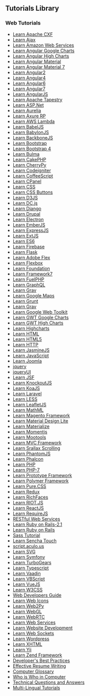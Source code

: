 ## Tutorials Library
### Web Tutorials
* [Learn Apache CXF](/apache_cxf/index.htm) <!--https://www.tutorialspoint.com/images/apache_cxf_icon.png--> 
* [Learn Ajax](/ajax/index.htm) <!--https://www.tutorialspoint.com/images/ajax_icon.png--> 
* [Learn Amazon Web Services](/amazon_web_services/index.htm) <!--https://www.tutorialspoint.com/images/amazon_web_services_icon.png--> 
* [Learn Angular Google Charts](/angular_googlecharts/index.htm) <!--https://www.tutorialspoint.com/images/angular_googlecharts_icon.png--> 
* [Learn Angular High Charts](/angular_highcharts/index.htm) <!--https://www.tutorialspoint.com/images/angular_highcharts_icon.png--> 
* [Learn Angular Material](/angular_material/index.htm) <!--https://www.tutorialspoint.com/images/angular_material_icon.png--> 
* [Learn Angular Material 7](/angular_material7/index.htm) <!--https://www.tutorialspoint.com/images/angular_material7_icon.png--> 
* [Learn Angular2](/angular2/index.htm) <!--https://www.tutorialspoint.com/images/angular2_icon.png--> 
* [Learn Angular4](/angular4/index.htm) <!--https://www.tutorialspoint.com/images/angular4_icon.png--> 
* [Learn Angular6](/angular6/index.htm) <!--https://www.tutorialspoint.com/images/angular6_icon.png--> 
* [Learn Angular7](/angular7/index.htm) <!--https://www.tutorialspoint.com/images/angular7_icon.png--> 
* [Learn AngularJS](/angularjs/index.htm) <!--https://www.tutorialspoint.com/images/angularjs_icon.png--> 
* [Learn Apache Tapestry](/apache_tapestry/index.htm) <!--https://www.tutorialspoint.com/images/apache_tapestry_icon.png--> 
* [Learn ASP.Net](/asp.net/index.htm) <!--https://www.tutorialspoint.com/images/asp.net_icon.png--> 
* [Learn Aurelia](/aurelia/index.htm) <!--https://www.tutorialspoint.com/images/aurelia_icon.png--> 
* [Learn Axure RP](/axure_rp/index.htm) <!--https://www.tutorialspoint.com/images/axure_rp_icon.png--> 
* [Learn AWS Lambda](/aws_lambda/index.htm) <!--https://www.tutorialspoint.com/images/aws_lambda_icon.png--> 
* [Learn BabelJS](/babeljs/index.htm) <!--https://www.tutorialspoint.com/images/babeljs_icon.png--> 
* [Learn BabylonJS](/babylonjs/index.htm) <!--https://www.tutorialspoint.com/images/babylonjs_icon.png--> 
* [Learn BackboneJS](/backbonejs/index.htm) <!--https://www.tutorialspoint.com/images/backbonejs_icon.png--> 
* [Learn Bootstrap](/bootstrap/index.htm) <!--https://www.tutorialspoint.com/images/bootstrap_icon.png--> 
* [Learn Bootstrap 4](/bootstrap4/index.htm) <!--https://www.tutorialspoint.com/images/bootstrap4_icon.png--> 
* [Learn Bulma](/bulma/index.htm) <!--https://www.tutorialspoint.com/images/bulma_icon.png--> 
* [Learn CakePHP](/cakephp/index.htm) <!--https://www.tutorialspoint.com/images/cakephp_icon.png--> 
* [Learn CherryPy](/cherrypy/index.htm) <!--https://www.tutorialspoint.com/images/cherrypy_icon.png--> 
* [Learn Codeigniter](/codeigniter/index.htm) <!--https://www.tutorialspoint.com/images/codeigniter_icon.png--> 
* [Learn CoffeeScript](/coffeescript/index.htm) <!--https://www.tutorialspoint.com/images/coffeescript_icon.png--> 
* [Learn CPanel](/cpanel/index.htm) <!--https://www.tutorialspoint.com/images/cpanel_icon.png--> 
* [Learn CSS](/css/index.htm) <!--https://www.tutorialspoint.com/images/css_icon.png--> 
* [Learn CSS Buttons](/css_buttons/index.htm) <!--https://www.tutorialspoint.com/images/css_buttons_icon.png--> 
* [Learn D3JS](/d3js/index.htm) <!--https://www.tutorialspoint.com/images/d3js_icon.png--> 
* [Learn DC.js](/dcjs/index.htm) <!--https://www.tutorialspoint.com/images/dcjs_icon.png--> 
* [Learn Django](/django/index.htm) <!--https://www.tutorialspoint.com/images/django_icon.png--> 
* [Learn Drupal](/drupal/index.htm) <!--https://www.tutorialspoint.com/images/drupal_icon.png--> 
* [Learn Electron](/electron/index.htm) <!--https://www.tutorialspoint.com/images/electron_icon.png--> 
* [Learn EmberJS](/emberjs/index.htm) <!--https://www.tutorialspoint.com/images/emberjs_icon.png--> 
* [Learn ExpressJS](/expressjs/index.htm) <!--https://www.tutorialspoint.com/images/expressjs_icon.png--> 
* [Learn ExtJS](/extjs/index.htm) <!--https://www.tutorialspoint.com/images/extjs_icon.png--> 
* [Learn ES6](/es6/index.htm) <!--https://www.tutorialspoint.com/images/es6_icon.png--> 
* [Learn Firebase](/firebase/index.htm) <!--https://www.tutorialspoint.com/images/firebase_icon.png--> 
* [Learn Flask](/flask/index.htm) <!--https://www.tutorialspoint.com/images/flask_icon.png--> 
* [Learn Adobe Flex](/flex/index.htm) <!--https://www.tutorialspoint.com/images/flex_icon.png--> 
* [Learn Flexbox](/flexbox/index.htm) <!--https://www.tutorialspoint.com/images/flexbox_icon.png--> 
* [Learn Foundation](/foundation/index.htm) <!--https://www.tutorialspoint.com/images/foundation_icon.png--> 
* [Learn Framework7](/framework7/index.htm) <!--https://www.tutorialspoint.com/images/framework7_icon.png--> 
* [Learn FuelPHP](/fuelphp/index.htm) <!--https://www.tutorialspoint.com/images/fuelphp_icon.png--> 
* [Learn GraphQL](/graphql/index.htm) <!--https://www.tutorialspoint.com/images/graphql_icon.png--> 
* [Learn Grav](/grav/index.htm) <!--https://www.tutorialspoint.com/images/grav_icon.png--> 
* [Learn Google Maps](/google_maps/index.htm) <!--https://www.tutorialspoint.com/images/google_maps_icon.png--> 
* [Learn Grunt](/grunt/index.htm) <!--https://www.tutorialspoint.com/images/grunt_icon.png--> 
* [Learn Grav](/gulp/index.htm) <!--https://www.tutorialspoint.com/images/gulp_icon.png--> 
* [Learn Google Web Toolkit](/gwt/index.htm) <!--https://www.tutorialspoint.com/images/gwt_icon.png--> 
* [Learn GWT Google Charts](/gwt_googlecharts/index.htm) <!--https://www.tutorialspoint.com/images/gwt_googlecharts_icon.png--> 
* [Learn GWT High Charts](/gwt_highcharts/index.htm) <!--https://www.tutorialspoint.com/images/gwt_highcharts_icon.png--> 
* [Learn Highcharts](/highcharts/index.htm) <!--https://www.tutorialspoint.com/images/highcharts_icon.png--> 
* [Learn HTML](/html/index.htm) <!--https://www.tutorialspoint.com/images/html_icon.png--> 
* [Learn HTML5](/html5/index.htm) <!--https://www.tutorialspoint.com/images/html5_icon.png--> 
* [Learn HTTP](/http/index.htm) <!--https://www.tutorialspoint.com/images/http_icon.png--> 
* [Learn JasmineJS](/jasminejs/index.htm) <!--https://www.tutorialspoint.com/images/jasminejs_icon.png--> 
* [Learn JavaScript](/javascript/index.htm) <!--https://www.tutorialspoint.com/images/javascript_icon.png--> 
* [Learn Joomla](/joomla/index.htm) <!--https://www.tutorialspoint.com/images/joomla_icon.png--> 
* [jquery](/jquery/index.htm) <!--https://www.tutorialspoint.com/images/jquery_icon.png--> 
* [jqueryUI](/jqueryui/index.htm) <!--https://www.tutorialspoint.com/images/jqueryui_icon.png--> 
* [Learn JSF](/jsf/index.htm) <!--https://www.tutorialspoint.com/images/jsf_icon.png--> 
* [Learn KnockoutJS](/knockoutjs/index.htm) <!--https://www.tutorialspoint.com/images/knockoutjs_icon.png--> 
* [Learn KoaJS](/koajs/index.htm) <!--https://www.tutorialspoint.com/images/koajs_icon.png--> 
* [Learn Laravel](/laravel/index.htm) <!--https://www.tutorialspoint.com/images/laravel_icon.png--> 
* [Learn LESS](/less/index.htm) <!--https://www.tutorialspoint.com/images/less_icon.png--> 
* [Learn LeafletJS](/leafletjs/index.htm) <!--https://www.tutorialspoint.com/images/leafletjs_icon.png--> 
* [Learn MathML](/mathml/index.htm) <!--https://www.tutorialspoint.com/images/mathml_icon.png--> 
* [Learn Magento Framework](/magento/index.htm) <!--https://www.tutorialspoint.com/images/magento_icon.png--> 
* [Learn Material Design Lite](/materialdesignlite/index.htm) <!--https://www.tutorialspoint.com/images/materialdesignlite_icon.png--> 
* [Learn Materialize](/materialize/index.htm) <!--https://www.tutorialspoint.com/images/materialize_icon.png--> 
* [Learn Momentjs](/momentjs/index.htm) <!--https://www.tutorialspoint.com/images/momentjs_icon.png--> 
* [Learn Mootools](/mootools/index.htm) <!--https://www.tutorialspoint.com/images/mootools_icon.png--> 
* [Learn MVC Framework](/mvc_framework/index.htm) <!--https://www.tutorialspoint.com/images/mvc_framework_icon.png--> 
* [Learn Srallax Scrolling](/parallax_scrolling_in_web_design/index.htm) <!--https://www.tutorialspoint.com/images/parallax_scrolling_in_web_design_icon.png--> 
* [Learn PhantomJS](/phantomjs/index.htm) <!--https://www.tutorialspoint.com/images/phantomjs_icon.png--> 
* [Learn Phalcon](/phalcon/index.htm) <!--https://www.tutorialspoint.com/images/phalcon_icon.png--> 
* [Learn PHP](/php/index.htm) <!--https://www.tutorialspoint.com/images/php_icon.png--> 
* [Learn PHP-7](/php7/index.htm) <!--https://www.tutorialspoint.com/images/php7_icon.png--> 
* [Learn Prototype Framework](/prototype/index.htm) <!--https://www.tutorialspoint.com/images/prototype_icon.png--> 
* [Learn Polymer Framework](/polymer/index.htm) <!--https://www.tutorialspoint.com/images/polymer_icon.png--> 
* [Learn Pure.CSS](/purecss/index.htm) <!--https://www.tutorialspoint.com/images/purecss_icon.png--> 
* [Learn Redux](/redux/index.htm) <!--https://www.tutorialspoint.com/images/redux_icon.png--> 
* [Learn RichFaces](/richfaces/index.htm) <!--https://www.tutorialspoint.com/images/richfaces_icon.png--> 
* [Learn RIOT.JS](/riotjs/index.htm) <!--https://www.tutorialspoint.com/images/riotjs_icon.png--> 
* [Learn ReactJS](/reactjs/index.htm) <!--https://www.tutorialspoint.com/images/reactjs_icon.png--> 
* [Learn RequireJS](/requirejs/index.htm) <!--https://www.tutorialspoint.com/images/requirejs_icon.png--> 
* [RESTful Web Services](/restful/index.htm) <!--https://www.tutorialspoint.com/images/restful_icon.png--> 
* [Learn Ruby on Rails-2.1](/ruby-on-rails-2.1/index.htm) <!--https://www.tutorialspoint.com/images/ruby-on-rails-2.1_icon.png--> 
* [Learn Ruby on Rails](/ruby-on-rails/index.htm) <!--https://www.tutorialspoint.com/images/ruby-on-rails_icon.png--> 
* [Sass Tutorial](/sass/index.htm) <!--https://www.tutorialspoint.com/images/sass_icon.png--> 
* [Learn Sencha Touch](/sencha_touch/index.htm) <!--https://www.tutorialspoint.com/images/sencha_touch_icon.png--> 
* [script.aculo.us](/script.aculo.us/index.htm) <!--https://www.tutorialspoint.com/images/script.aculo.us_icon.png--> 
* [Learn SVG](/svg/index.htm) <!--https://www.tutorialspoint.com/images/svg_icon.png--> 
* [Learn Symfony](/symfony/index.htm) <!--https://www.tutorialspoint.com/images/symfony_icon.png--> 
* [Learn TurboGears](/turbogears/index.htm) <!--https://www.tutorialspoint.com/images/turbogears_icon.png--> 
* [Learn Typescript](/typescript/index.htm) <!--https://www.tutorialspoint.com/images/typescript_icon.png--> 
* [Learn Vaadin](/vaadin/index.htm) <!--https://www.tutorialspoint.com/images/vaadin_icon.png--> 
* [Learn VBScript](/vbscript/index.htm) <!--https://www.tutorialspoint.com/images/vbscript_icon.png--> 
* [Learn VueJS](/vuejs/index.htm) <!--https://www.tutorialspoint.com/images/vuejs_icon.png--> 
* [Learn W3CSS](/w3css/index.htm) <!--https://www.tutorialspoint.com/images/w3css_icon.png--> 
* [Web Developers Guide](/web_developers_guide/index.htm) <!--https://www.tutorialspoint.com/images/web_developers_guide_icon.png--> 
* [Learn Web Icons](/web_icons/index.htm) <!--https://www.tutorialspoint.com/images/web_icons_icon.png--> 
* [Learn Web2Py](/web2py/index.htm) <!--https://www.tutorialspoint.com/images/web2py_icon.png--> 
* [Learn WebGL](/webgl/index.htm) <!--https://www.tutorialspoint.com/images/webgl_icon.png--> 
* [Learn WebRTC](/webrtc/index.htm) <!--https://www.tutorialspoint.com/images/webrtc_icon.png--> 
* [Learn Web Services](/webservices/index.htm) <!--https://www.tutorialspoint.com/images/webservices_icon.png--> 
* [Learn Website Development](/website_development/index.htm) <!--https://www.tutorialspoint.com/images/website_development_icon.png--> 
* [Learn Web Sockets](/websockets/index.htm) <!--https://www.tutorialspoint.com/images/websockets_icon.png--> 
* [Learn Wordpress](/wordpress/index.htm) <!--https://www.tutorialspoint.com/images/wordpress_icon.png--> 
* [Learn XHTML](/xhtml/index.htm) <!--https://www.tutorialspoint.com/images/xhtml_icon.png--> 
* [Learn Yii](/yii/index.htm) <!--https://www.tutorialspoint.com/images/yii_icon.png--> 
* [Learn Zend Framework](/zend_framework/index.htm) <!--https://www.tutorialspoint.com/images/zend_framework_icon.png--> 
* [Developer's Best Practices](/developers_best_practices/index.htm) <!--https://www.tutorialspoint.com/images/developers-best-practices.png--> 
* [Effective Resume Writing](/effective_resume_writing.htm) <!--https://www.tutorialspoint.com/images/resume-writing.png--> 
* [Computer Glossary](/computer_glossary.htm) <!--https://www.tutorialspoint.com/images/computer-glossary.png--> 
* [Who is Who in Computer](/computer_whoiswho.htm) <!--https://www.tutorialspoint.com/images/who-is-who.png--> 
* [Technical Questions and Answers](/questions_and_answers.htm) <!--https://www.tutorialspoint.com/images/questions-answers.png--> 
* [Multi-Lingual Tutorials](/multi_language_tutorials.htm) <!--https://www.tutorialspoint.com/images/multilanguage-tutorials.png--> 
